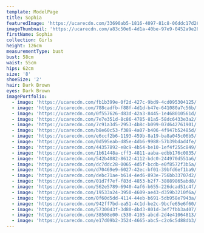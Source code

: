 ```yaml
---
template: ModelPage
title: Sophia
featuredImage: 'https://ucarecdn.com/33690ab5-1816-4097-81c8-06ddc17d26bd/'
imageThumbnail: 'https://ucarecdn.com/a83c50e6-4d1a-40be-97e9-0452a9e282ec/'
firstName: Sophia
collection: Girls
height: 126cm
measurementType: bust
bust: 58cm
waist: 55cm
hips: 62cm
size: '8'
shoeSize: '2'
hair: Dark Brown
eyes: Dark Brown
imagePortfolio:
  - image: 'https://ucarecdn.com/fb1b399e-0f2d-427c-9bd9-4cd095304125/'
  - image: 'https://ucarecdn.com/788cadfb-f88f-4d1d-b47e-641080a7c56b/'
  - image: 'https://ucarecdn.com/0f557626-d83d-42a3-8445-1e468010561d/'
  - image: 'https://ucarecdn.com/7e7e351d-8c86-4785-81a5-58dc6433e3a2/'
  - image: 'https://ucarecdn.com/7c91a3d5-2953-4b8c-b099-07d642761901/'
  - image: 'https://ucarecdn.com/b8e60c53-f389-4a07-b406-4f947b52485d/'
  - image: 'https://ucarecdn.com/e6ccf2b6-1193-459b-8a19-ba8a045c06b5/'
  - image: 'https://ucarecdn.com/0d595eab-d85e-4db6-9988-57b39bdad4fe/'
  - image: 'https://ucarecdn.com/44357892-e8c9-4b54-be10-1ef4f255c849/'
  - image: 'https://ucarecdn.com/1b61448a-cff3-4811-aaba-edbb176c0835/'
  - image: 'https://ucarecdn.com/542b4082-8612-4112-bdc0-244970d551a6/'
  - image: 'https://ucarecdn.com/dc7ddc28-0065-4d5f-bcdb-e0f8572f3b5a/'
  - image: 'https://ucarecdn.com/d70469e9-6027-42ec-bf01-39bfd6ef1ba9/'
  - image: 'https://ucarecdn.com/debc71ae-b614-4ed6-893e-756bb33707d2/'
  - image: 'https://ucarecdn.com/01d7f7ef-f83d-4853-b2f7-38089865abd8/'
  - image: 'https://ucarecdn.com/562e5789-6940-4af6-b655-226dcad51c4f/'
  - image: 'https://ucarecdn.com/19533a24-3950-4609-ae43-d359b3210f6a/'
  - image: 'https://ucarecdn.com/0f60d5dd-4114-44eb-b691-5db958e7943a/'
  - image: 'https://ucarecdn.com/942ff7bd-ea51-4c1d-be2c-9bcfe65e6f60/'
  - image: 'https://ucarecdn.com/5730043f-3d80-4bd3-801d-3ef7fbb3a407/'
  - image: 'https://ucarecdn.com/38508e00-c530-4105-abcd-2d4e41064813/'
  - image: 'https://ucarecdn.com/e17d09b2-3524-4665-abc5-c2c6c5d88db3/'
---
```


